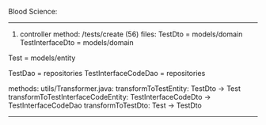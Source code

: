 Blood Science: 

****

1. controller method: /tests/create (56)
files: 
TestDto = models/domain
TestInterfaceDto = models/domain

Test  = models/entity  

TestDao = repositories
TestInterfaceCodeDao = repositories 

methods: 
utils/Transformer.java: 
transformToTestEntity: TestDto -> Test 
transformToTestInterfaceCodeEntity: TestInterfaceCodeDto -> TestInterfaceCodeDao
transformToTestDto: Test -> TestDto 



****